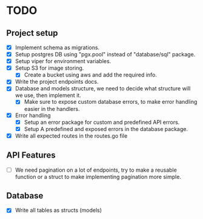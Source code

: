 # TODO

## Project setup

- [x] Implement schema as migrations.
- [x] Setup postgres DB using "pgx.pool" instead of "database/sql" package.
- [x] Setup viper for environment variables.
- [x] Setup S3 for image storing.
  - [x] Create a bucket using aws and add the required info.
- [x] Write the project endpoints docs.
- [x] Database and models structure, we need to decide what structure will we use, then implement it.
  - [x] Make sure to expose custom database errors, to make error handling easier in the handlers.
- [x] Error handling
  - [x] Setup an error package for custom and predefined API errors.
  - [x] Setup A predefined and exposed errors in the database package.
- [x] Write all expected routes in the routes.go file

## API Features

- [ ] We need pagination on a lot of endpoints, try to make a reusable function or a struct to make implementing pagination more simple.

## Database

- [x] Write all tables as structs (models)
